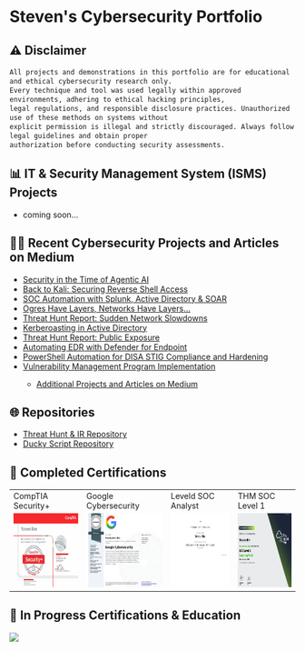 # Steven's Cybersecurity Portfolio

## ⚠ Disclaimer
```
All projects and demonstrations in this portfolio are for educational and ethical cybersecurity research only.
Every technique and tool was used legally within approved environments, adhering to ethical hacking principles,
legal regulations, and responsible disclosure practices. Unauthorized use of these methods on systems without
explicit permission is illegal and strictly discouraged. Always follow legal guidelines and obtain proper
authorization before conducting security assessments.
```
## 📊 IT & Security Management System (ISMS) Projects
- coming soon...

## 👨‍💻 Recent Cybersecurity Projects and Articles on Medium
<ul>
<!-- MEDIUM:START --><li><a href="https://medium.com/@stevenrim/security-in-the-time-of-agentic-ai-6cb43e3de73b?source=rss-d99c2dfdaa46------2">Security in the Time of Agentic AI</a></li><li><a href="https://medium.com/@stevenrim/back-to-kali-securing-reverse-shell-access-563f2793cc07?source=rss-d99c2dfdaa46------2">Back to Kali: Securing Reverse Shell Access</a></li><li><a href="https://medium.com/@stevenrim/soc-automation-with-splunk-active-directory-soar-b121465b08b9?source=rss-d99c2dfdaa46------2">SOC Automation with Splunk, Active Directory &amp; SOAR</a></li><li><a href="https://medium.com/@stevenrim/ogres-have-layers-networks-have-layers-6a3f36510f57?source=rss-d99c2dfdaa46------2">Ogres Have Layers, Networks Have Layers…</a></li><li><a href="https://medium.com/@stevenrim/threat-hunt-report-sudden-network-slowdowns-a10730cda525?source=rss-d99c2dfdaa46------2">Threat Hunt Report: Sudden Network Slowdowns</a></li><li><a href="https://medium.com/@stevenrim/kerberoasting-in-active-directory-3931cb37e322?source=rss-d99c2dfdaa46------2">Kerberoasting in Active Directory</a></li><li><a href="https://medium.com/@stevenrim/threat-hunt-report-public-exposure-715f1befb669?source=rss-d99c2dfdaa46------2">Threat Hunt Report: Public Exposure</a></li><li><a href="https://medium.com/@stevenrim/generating-and-analyzing-endpoint-activity-logs-in-mde-e7535699ab15?source=rss-d99c2dfdaa46------2">Automating EDR with Defender for Endpoint</a></li><li><a href="https://medium.com/@stevenrim/powershell-automation-for-disa-stig-compliance-and-hardening-6515d055d9ef?source=rss-d99c2dfdaa46------2">PowerShell Automation for DISA STIG Compliance and Hardening</a></li><li><a href="https://medium.com/@stevenrim/vulnerability-management-program-implementation-0fad4462c688?source=rss-d99c2dfdaa46------2">Vulnerability Management Program Implementation</a></li><!-- MEDIUM:END -->
 
  - [Additional Projects and Articles on Medium](https://medium.com/@stevenrim)
</ul>






## 🌐 Repositories
- [Threat Hunt & IR Repository](https://github.com/stevenrim/threathuntrepo/blob/main/README.md)
- [Ducky Script Repository](https://github.com/stevenrim/duckyscripts/blob/main/README.md)











## 🏅 Completed Certifications 
<table>
  <tr>
    <td>CompTIA Security+</td>
    <td>Google Cybersecurity</td>
    <td>Leveld SOC Analyst</td>
    <td>THM SOC Level 1</td>
  </tr>
  <tr>  
    <td><a href="https://www.credly.com/badges/806e2f2e-f9c0-4081-9304-6f492136c153/"><img src="https://github.com/stevenrim/stevenrim/blob/main/securityplus.jpg" width="225" height="130"/></a></td>
    <td><a href="https://www.credly.com/badges/c5dc51ac-beae-45ef-b27b-a060075191e3/"><img src="https://github.com/stevenrim/stevenrim/blob/main/googlecybersecurity.jpg" width="225" height="130"/></a>
    <td><a href="https://app.kajabi.com/certificates/72ada0d2"><img src="https://github.com/stevenrim/stevenrim/blob/main/masterclassleveld.jpg" width="225" height="130"/></a></td>
    <td><a href="https://tryhackme-certificates.s3-eu-west-1.amazonaws.com/THM-SUPLNG2XBJ.png"><img src="https://github.com/stevenrim/stevenrim/blob/main/thmsoc1.jpg" width="225" height="130"/></a></td>
  </tr>
</table>

## 🧠 In Progress Certifications & Education
<a href=""><img src="https://img.shields.io/badge/MS CYBERSECURITY-gold"/></a>


